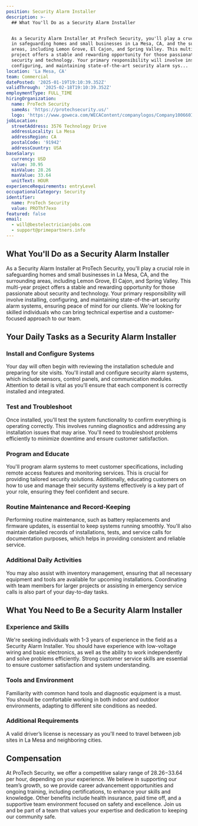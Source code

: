 ```yaml
---
position: Security Alarm Installer
description: >-
  ## What You'll Do as a Security Alarm Installer


  As a Security Alarm Installer at ProTech Security, you'll play a crucial role
  in safeguarding homes and small businesses in La Mesa, CA, and the surrounding
  areas, including Lemon Grove, El Cajon, and Spring Valley. This multi-year
  project offers a stable and rewarding opportunity for those passionate about
  security and technology. Your primary responsibility will involve installing,
  configuring, and maintaining state-of-the-art security alarm sys...
location: 'La Mesa, CA'
team: Commercial
datePosted: '2025-01-19T19:10:39.352Z'
validThrough: '2025-02-18T19:10:39.352Z'
employmentType: FULL_TIME
hiringOrganization:
  name: ProTech Security
  sameAs: 'https://protechsecurity.us/'
  logo: 'https://www.goweca.com/WECAContent/companylogos/Company100660Image.png'
jobLocation:
  streetAddress: 3576 Technology Drive
  addressLocality: La Mesa
  addressRegion: CA
  postalCode: '91942'
  addressCountry: USA
baseSalary:
  currency: USD
  value: 30.95
  minValue: 28.26
  maxValue: 33.64
  unitText: HOUR
experienceRequirements: entryLevel
occupationalCategory: Security
identifier:
  name: ProTech Security
  value: PROThf7exo
featured: false
email:
  - will@bestelectricianjobs.com
  - support@primepartners.info
---
```




## What You'll Do as a Security Alarm Installer

As a Security Alarm Installer at ProTech Security, you'll play a crucial role in safeguarding homes and small businesses in La Mesa, CA, and the surrounding areas, including Lemon Grove, El Cajon, and Spring Valley. This multi-year project offers a stable and rewarding opportunity for those passionate about security and technology. Your primary responsibility will involve installing, configuring, and maintaining state-of-the-art security alarm systems, ensuring peace of mind for our clients. We're looking for skilled individuals who can bring technical expertise and a customer-focused approach to our team.

## Your Daily Tasks as a Security Alarm Installer

### Install and Configure Systems

Your day will often begin with reviewing the installation schedule and preparing for site visits. You'll install and configure security alarm systems, which include sensors, control panels, and communication modules. Attention to detail is vital as you'll ensure that each component is correctly installed and integrated.

### Test and Troubleshoot

Once installed, you'll test the system functionality to confirm everything is operating correctly. This involves running diagnostics and addressing any installation issues that may arise. You'll need to troubleshoot problems efficiently to minimize downtime and ensure customer satisfaction.

### Program and Educate

You'll program alarm systems to meet customer specifications, including remote access features and monitoring services. This is crucial for providing tailored security solutions. Additionally, educating customers on how to use and manage their security systems effectively is a key part of your role, ensuring they feel confident and secure.

### Routine Maintenance and Record-Keeping

Performing routine maintenance, such as battery replacements and firmware updates, is essential to keep systems running smoothly. You'll also maintain detailed records of installations, tests, and service calls for documentation purposes, which helps in providing consistent and reliable service.

### Additional Daily Activities

You may also assist with inventory management, ensuring that all necessary equipment and tools are available for upcoming installations. Coordinating with team members for larger projects or assisting in emergency service calls is also part of your day-to-day tasks.

## What You Need to Be a Security Alarm Installer

### Experience and Skills

We're seeking individuals with 1-3 years of experience in the field as a Security Alarm Installer. You should have experience with low-voltage wiring and basic electronics, as well as the ability to work independently and solve problems efficiently. Strong customer service skills are essential to ensure customer satisfaction and system understanding.

### Tools and Environment

Familiarity with common hand tools and diagnostic equipment is a must. You should be comfortable working in both indoor and outdoor environments, adapting to different site conditions as needed.

### Additional Requirements

A valid driver’s license is necessary as you'll need to travel between job sites in La Mesa and neighboring cities. 

## Compensation

At ProTech Security, we offer a competitive salary range of $28.26-$33.64 per hour, depending on your experience. We believe in supporting our team’s growth, so we provide career advancement opportunities and ongoing training, including certifications, to enhance your skills and knowledge. Other benefits include health insurance, paid time off, and a supportive team environment focused on safety and excellence. Join us and be part of a team that values your expertise and dedication to keeping our community safe.